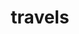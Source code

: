 ---
layout: travels
title: travels
description: the places i've visited
permalink: /travels/
ext_js: 
- https://d3js.org/d3.v3.min.js
- https://d3js.org/topojson.v1.min.js
- https://d3js.org/d3.geo.projection.v0.min.js
custom_js:
- locations.json
- travel_map.js
---